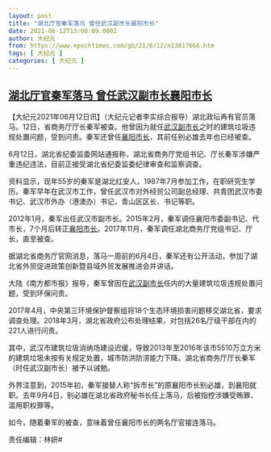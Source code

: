 ```yaml
---
layout: post
title: "湖北厅官秦军落马 曾任武汉副市长襄阳市长"
date: 2021-06-12T13:08:09.000Z
author: 大纪元
from: https://www.epochtimes.com/gb/21/6/12/n13017666.htm
tags: [ 大纪元 ]
categories: [ 大纪元 ]
---
```

<!--1623503289000-->
[湖北厅官秦军落马 曾任武汉副市长襄阳市长](https://www.epochtimes.com/gb/21/6/12/n13017666.htm)
------

<div>
<p>【大纪元2021年06月12日讯】（大纪元记者李实综合报导）湖北政坛再有官员落马。12日，省商务厅厅长秦军被查。他曾因为就任<a href="https://www.epochtimes.com/gb/tag/%E6%AD%A6%E6%B1%89%E5%89%AF%E5%B8%82%E9%95%BF.html">武汉副市长</a>之时的建筑垃圾违规处置问题，受到问责。秦军还曾任<a href="https://www.epochtimes.com/gb/tag/%E8%A5%84%E9%98%B3%E5%B8%82%E9%95%BF.html">襄阳市长</a>，其前任别必雄去年也已经被查。</p><p>6月12日，湖北省纪委监委网站通报称，湖北省商务厅党组书记、厅长秦军涉嫌严重违纪违法，目前正接受湖北省纪委监委纪律审查和监察调查。</p><p>资料显示，现年55岁的秦军是湖北红安人，1987年7月参加工作，在职研究生学历。秦军早年在武汉市工作，曾任武汉市对外经贸公司副总经理、共青团武汉市委书记、武汉市外办（港澳办）书记，青山区区长、书记等职。</p><p>2012年1月，秦军出任武汉市副市长。2015年2月，秦军调任襄阳市委副书记、代市长，7个月后转正<a href="https://www.epochtimes.com/gb/tag/%E8%A5%84%E9%98%B3%E5%B8%82%E9%95%BF.html">襄阳市长</a>。2017年11月，秦军调任湖北商务厅党组书记、厅长，直至被查。</p><p>据湖北省商务厅官网消息，落马一周前的6月4日，秦军还有公开活动，参加了湖北省外贸促进政策创新暨县域外贸发展推进会并讲话。</p><p>大陆《南方都市报》报导，秦军曾因在<a href="https://www.epochtimes.com/gb/tag/%E6%AD%A6%E6%B1%89%E5%89%AF%E5%B8%82%E9%95%BF.html">武汉副市长</a>任内的大量建筑垃圾违规处置问题，受到环保问责。</p><p>2017年4月，中央第三环境保护督察组将18个生态环境损害问题移交湖北省，要求调查处理。2018年3月，湖北省政府公布处理结果，对包括26名厅级干部在内的221人进行问责。</p><p>其中，武汉市建筑垃圾消纳场建设迟缓，导致2013年至2016年该市5510万立方米的建筑垃圾未按有关规定处置，城市防洪防涝能力下降。湖北省商务厅厅长秦军（时任武汉副市长）被予以诫勉。</p><p>外界注意到，2015年初，秦军接替人称“拆市长”的原襄阳市长别必雄，到襄阳就职。去年9月4日，别必雄在湖北省政府秘书长任上落马，后被指控涉嫌受贿罪、滥用职权罪等。</p><p>如今，随着秦军的被查，意味着曾任襄阳市长的两名厅官接连落马。</p><p>责任编辑：林妍#</p>
</div>
